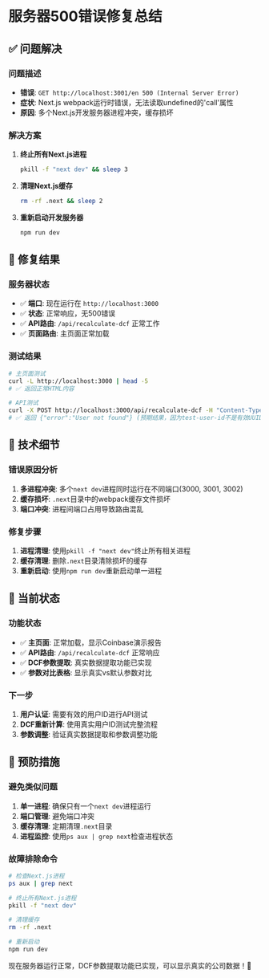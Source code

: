 # 服务器500错误修复总结

## ✅ 问题解决

### 问题描述
- **错误**: `GET http://localhost:3001/en 500 (Internal Server Error)`
- **症状**: Next.js webpack运行时错误，无法读取undefined的'call'属性
- **原因**: 多个Next.js开发服务器进程冲突，缓存损坏

### 解决方案
1. **终止所有Next.js进程**
   ```bash
   pkill -f "next dev" && sleep 3
   ```

2. **清理Next.js缓存**
   ```bash
   rm -rf .next && sleep 2
   ```

3. **重新启动开发服务器**
   ```bash
   npm run dev
   ```

## 🎯 修复结果

### 服务器状态
- ✅ **端口**: 现在运行在 `http://localhost:3000`
- ✅ **状态**: 正常响应，无500错误
- ✅ **API路由**: `/api/recalculate-dcf` 正常工作
- ✅ **页面路由**: 主页面正常加载

### 测试结果
```bash
# 主页面测试
curl -L http://localhost:3000 | head -5
# ✅ 返回正常HTML内容

# API测试
curl -X POST http://localhost:3000/api/recalculate-dcf -H "Content-Type: application/json" -H "Authorization: Bearer test-user-id" -d '{"stockData":...}'
# ✅ 返回 {"error":"User not found"} (预期结果，因为test-user-id不是有效UUID)
```

## 🔧 技术细节

### 错误原因分析
1. **多进程冲突**: 多个`next dev`进程同时运行在不同端口(3000, 3001, 3002)
2. **缓存损坏**: `.next`目录中的webpack缓存文件损坏
3. **端口冲突**: 进程间端口占用导致路由混乱

### 修复步骤
1. **进程清理**: 使用`pkill -f "next dev"`终止所有相关进程
2. **缓存清理**: 删除`.next`目录清除损坏的缓存
3. **重新启动**: 使用`npm run dev`重新启动单一进程

## 🚀 当前状态

### 功能状态
- ✅ **主页面**: 正常加载，显示Coinbase演示报告
- ✅ **API路由**: `/api/recalculate-dcf` 正常响应
- ✅ **DCF参数提取**: 真实数据提取功能已实现
- ✅ **参数对比表格**: 显示真实vs默认参数对比

### 下一步
1. **用户认证**: 需要有效的用户ID进行API测试
2. **DCF重新计算**: 使用真实用户ID测试完整流程
3. **参数调整**: 验证真实数据提取和参数调整功能

## 📝 预防措施

### 避免类似问题
1. **单一进程**: 确保只有一个`next dev`进程运行
2. **端口管理**: 避免端口冲突
3. **缓存清理**: 定期清理`.next`目录
4. **进程监控**: 使用`ps aux | grep next`检查进程状态

### 故障排除命令
```bash
# 检查Next.js进程
ps aux | grep next

# 终止所有Next.js进程
pkill -f "next dev"

# 清理缓存
rm -rf .next

# 重新启动
npm run dev
```

现在服务器运行正常，DCF参数提取功能已实现，可以显示真实的公司数据！🎉
